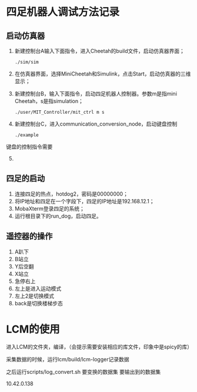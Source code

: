 # 四足机器人调试方法记录

## 启动仿真器

1. 新建控制台A输入下面指令，进入Cheetah的build文件，启动仿真器界面；

   ```
   ./sim/sim
   ```

   

2. 在仿真器界面，选择MiniCheetah和Simulink，点击Start，启动仿真器的三维显示；



3. 新建控制台B，输入下面指令，启动四足机器人控制器。参数m是指mini Cheetah，s是指simulation；

   ```
   ./user/MIT_Controller/mit_ctrl m s
   ```

   

4. 新建控制台C，进入communication_conversion_node，启动键盘控制

   ```
   ./example
   ```

键盘的控制指令需要

5. 

## 四足的启动

1. 连接四足的热点，hotdog2，密码是00000000；
2. 将IP地址和四足在一个字段下，四足的IP地址是192.168.12.1；
3. MobaXterm登录四足的系统；
4. 运行根目录下的run_dog，启动四足。

## 遥控器的操作

1. A趴下
2. B站立
3. Y后空翻
4. X站立
5. 急停右上
6. 左上是进入运动模式
7. 左上2是切换模式
8. back是切换楼梯步态



# LCM的使用

进入LCM的文件夹，编译，（会提示需要安装相应的库文件，印象中是spicy的库）

采集数据的时候，运行lcm/build/lcm-logger记录数据

之后运行scripts/log_convert.sh 要变换的数据集 要输出到的数据集



10.42.0.138